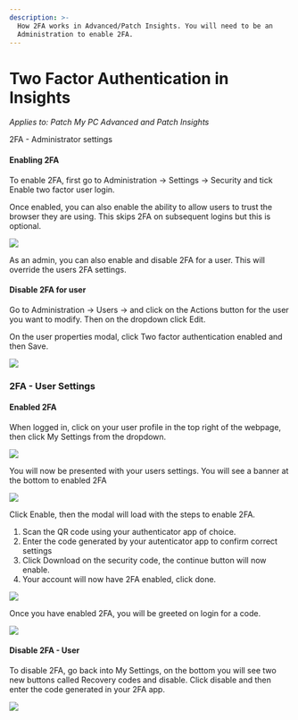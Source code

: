```yaml
---
description: >-
  How 2FA works in Advanced/Patch Insights. You will need to be an
  Administration to enable 2FA.
---
```


# Two Factor Authentication in Insights

_Applies to: Patch My PC Advanced and Patch Insights_

2FA - Administrator settings

#### Enabling 2FA

To enable 2FA, first go to Administration -> Settings -> Security and tick Enable two factor user login.&#x20;

Once enabled, you can also enable the ability to allow users to trust the browser they are using. This skips 2FA on subsequent logins but this is optional.&#x20;

![](/_images/image-%28320%29.png-"Settings-page-with-2FA-toggle" "")

As an admin, you can also enable and disable 2FA for a user. This will override the users 2FA settings.

#### Disable 2FA for user

Go to Administration -> Users -> and click on the Actions button for the user you want to modify. Then on the dropdown click Edit.&#x20;

On the user properties modal, click Two factor authentication enabled and then Save.

![](/_images/image-%28328%29.png-"Option-to-disable-2FA-on-a-users-account" "")

### 2FA - User Settings

#### Enabled 2FA

When logged in, click on your user profile in the top right of the webpage, then click My Settings from the dropdown.

![](/_images/image-%28321%29.png-"My-settings" "")

You will now be presented with your users settings. You will see a banner at the bottom to enabled 2FA

![](/_images/image-%28322%29.png-"Settings-modal-with-2FA" "")

Click Enable, then the modal will load with the steps to enable 2FA.&#x20;

1. Scan the QR code using your authenticator app of choice.&#x20;
2. Enter the code generated by your autenticator app to confirm correct settings
3. Click Download on the security code, the continue button will now enable.&#x20;
4. Your account will now have 2FA enabled, click done.

![](/_images/image-%28332%29.png-"2FA-Flow" "")

Once you have enabled 2FA, you will be greeted on login for a code.&#x20;

![](/_images/image-%28325%29.png-"2FA-prompt." "")



#### Disable 2FA - User

To disable 2FA, go back into My Settings, on the bottom you will see two new buttons called Recovery codes and disable. Click disable and then enter the code generated in your 2FA app.&#x20;

![](/_images/image-%28329%29.png-"My-settings-with-2FA-enabled" "")

